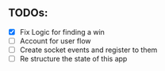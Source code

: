 ## TODOs:

- [x] Fix Logic for finding a win
- [ ] Account for user flow
- [ ] Create socket events and register to them
- [ ] Re structure the state of this app
